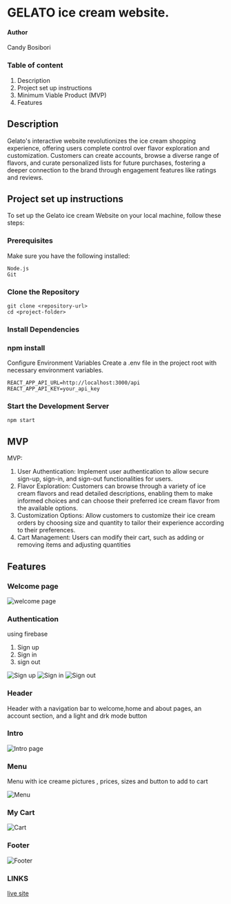 # GELATO ice cream website.
#### Author

Candy Bosibori


### Table of content

 1. Description
 2. Project set up instructions
 3. Minimum Viable Product (MVP)
 4. Features

 ## Description

Gelato's interactive website revolutionizes the ice cream shopping experience, offering users complete control over flavor exploration and customization. Customers can create accounts, browse a diverse range of flavors, and curate personalized lists for future purchases, fostering a deeper connection to the brand through engagement features like ratings and reviews.

## Project set up instructions
To set up the Gelato ice cream Website on your local machine, follow these steps:

### Prerequisites
Make sure you have the following installed:

```
Node.js
Git
```
### Clone the Repository

```console
git clone <repository-url>
cd <project-folder>
```


### Install Dependencies

### npm install
Configure Environment Variables
Create a .env file in the project root with necessary environment variables.

```console
REACT_APP_API_URL=http://localhost:3000/api
REACT_APP_API_KEY=your_api_key
```
### Start the Development Server
```
npm start
```

## MVP
MVP:
 1. User Authentication:
Implement user authentication to allow secure sign-up, sign-in, and sign-out functionalities for users.
2. Flavor Exploration: Customers can browse through a variety of ice cream flavors and read detailed descriptions, enabling them to make informed choices and can choose their preferred ice cream flavor from the available options.
3. Customization Options: Allow customers to customize their ice cream orders by choosing size and quantity to tailor their experience according to their preferences.
4. Cart Management:
Users can modify their cart, such as adding or removing items and adjusting quantities

## Features

### Welcome page
![welcome page](<readmePictures/welcomepage.png>)

### Authentication 
using firebase
1. Sign up
2. Sign in
3. sign out

![Sign up](<readmePictures/signup page.png>)
![Sign in](<readmePictures/login.png>)
![Sign out](<readmePictures/sign out.png>)

### Header
Header with a navigation bar to welcome,home and about pages, an account section, and a light and drk mode button

### Intro

![Intro page](<readmePictures/intopage.png>)

### Menu
Menu with ice creame pictures , prices, sizes and button to add to cart

![Menu](<readmePictures/Menu.png>)

### My Cart
 
 ![Cart](<readmePictures/mycart.png>)

 ### Footer

 ![Footer](<readmePictures/footer.png>)



### LINKS
[live site](http://candy-o-bosibori.github.io/gelato/)

